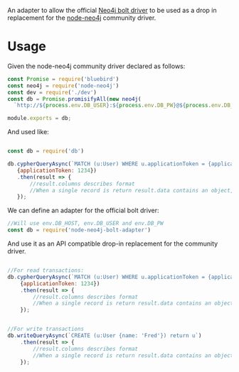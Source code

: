 An adapter to allow the official <a href="https://github.com/neo4j/neo4j-javascript-driver">Neo4j bolt driver</a> 
to be used as a drop in replacement for the <a href="https://github.com/thingdom/node-neo4j">node-neo4j</a> community 
driver. 

# Usage

Given the node-neo4j community driver declared as follows: 

```javascript 1.6
const Promise = require('bluebird')
const neo4j = require('node-neo4j')
const dev = require('./dev')
const db = Promise.promisifyAll(new neo4j(
  `http://${process.env.DB_USER}:${process.env.DB_PW}@${process.env.DB_HOST}:7474`))

module.exports = db;

```

And used like:
 
 ```javascript 1.6

const db = require('db')

db.cypherQueryAsync(`MATCH (u:User) WHERE u.applicationToken = {applicationToken} RETURN U`, 
    {applicationToken: 1234})
    .then(result => {
        //result.columns describes format
        //When a single record is return result.data contains an object, otherwise an array of objects.  
    });
```

We can define an adapter for the official bolt driver: 

```javascript 1.6
//Will use env.DB_HOST, env.DB_USER and env.DB_PW
const db = require('node-neo4j-bolt-adapter')
```

And use it as an API compatible drop-in replacement for the community driver. 

```javascript 1.6

//For read transactions: 
db.cypherQueryAsync(`MATCH (u:User) WHERE u.applicationToken = {applicationToken} RETURN U`, 
    {applicationToken: 1234})
    .then(result => {
        //result.columns describes format
        //When a single record is return result.data contains an object, otherwise an array of objects.  
    });


//For write transactions 
db.writeQueryAsync(`CREATE (u:User {name: 'Fred'}) return u`)
    .then(result => {
        //result.columns describes format
        //When a single record is return result.data contains an object, otherwise an array of objects.  
    });

```



